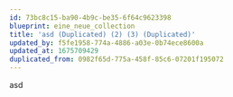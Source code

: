 ```yaml
---
id: 73bc8c15-ba90-4b9c-be35-6f64c9623398
blueprint: eine_neue_collection
title: 'asd (Duplicated) (2) (3) (Duplicated)'
updated_by: f5fe1958-774a-4886-a03e-0b74ece8600a
updated_at: 1675709429
duplicated_from: 0982f65d-775a-458f-85c6-07201f195072
---
```

asd